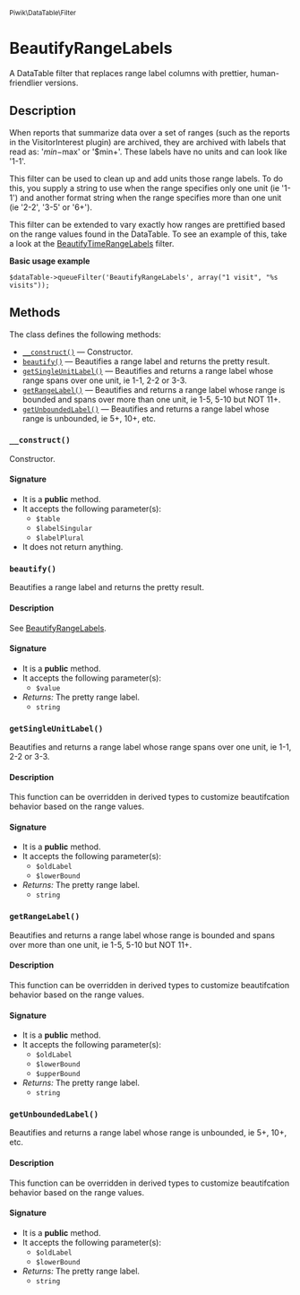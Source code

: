 <small>Piwik\DataTable\Filter</small>

BeautifyRangeLabels
===================

A DataTable filter that replaces range label columns with prettier, human-friendlier versions.

Description
-----------

When reports that summarize data over a set of ranges (such as the
reports in the VisitorInterest plugin) are archived, they are
archived with labels that read as: '$min-$max' or '$min+'. These labels
have no units and can look like '1-1'.

This filter can be used to clean up and add units those range labels. To
do this, you supply a string to use when the range specifies only
one unit (ie '1-1') and another format string when the range specifies
more than one unit (ie '2-2', '3-5' or '6+').

This filter can be extended to vary exactly how ranges are prettified based
on the range values found in the DataTable. To see an example of this,
take a look at the [BeautifyTimeRangeLabels](#) filter.

**Basic usage example**

    $dataTable->queueFilter('BeautifyRangeLabels', array("1 visit", "%s visits"));


Methods
-------

The class defines the following methods:

- [`__construct()`](#__construct) &mdash; Constructor.
- [`beautify()`](#beautify) &mdash; Beautifies a range label and returns the pretty result.
- [`getSingleUnitLabel()`](#getSingleUnitLabel) &mdash; Beautifies and returns a range label whose range spans over one unit, ie 1-1, 2-2 or 3-3.
- [`getRangeLabel()`](#getRangeLabel) &mdash; Beautifies and returns a range label whose range is bounded and spans over more than one unit, ie 1-5, 5-10 but NOT 11+.
- [`getUnboundedLabel()`](#getUnboundedLabel) &mdash; Beautifies and returns a range label whose range is unbounded, ie 5+, 10+, etc.

<a name="__construct" id="__construct"></a>
### `__construct()`

Constructor.

#### Signature

- It is a **public** method.
- It accepts the following parameter(s):
    - `$table`
    - `$labelSingular`
    - `$labelPlural`
- It does not return anything.

<a name="beautify" id="beautify"></a>
### `beautify()`

Beautifies a range label and returns the pretty result.

#### Description

See [BeautifyRangeLabels](#).

#### Signature

- It is a **public** method.
- It accepts the following parameter(s):
    - `$value`
- _Returns:_ The pretty range label.
    - `string`

<a name="getsingleunitlabel" id="getsingleunitlabel"></a>
### `getSingleUnitLabel()`

Beautifies and returns a range label whose range spans over one unit, ie 1-1, 2-2 or 3-3.

#### Description

This function can be overridden in derived types to customize beautifcation
behavior based on the range values.

#### Signature

- It is a **public** method.
- It accepts the following parameter(s):
    - `$oldLabel`
    - `$lowerBound`
- _Returns:_ The pretty range label.
    - `string`

<a name="getrangelabel" id="getrangelabel"></a>
### `getRangeLabel()`

Beautifies and returns a range label whose range is bounded and spans over more than one unit, ie 1-5, 5-10 but NOT 11+.

#### Description

This function can be overridden in derived types to customize beautifcation
behavior based on the range values.

#### Signature

- It is a **public** method.
- It accepts the following parameter(s):
    - `$oldLabel`
    - `$lowerBound`
    - `$upperBound`
- _Returns:_ The pretty range label.
    - `string`

<a name="getunboundedlabel" id="getunboundedlabel"></a>
### `getUnboundedLabel()`

Beautifies and returns a range label whose range is unbounded, ie 5+, 10+, etc.

#### Description

This function can be overridden in derived types to customize beautifcation
behavior based on the range values.

#### Signature

- It is a **public** method.
- It accepts the following parameter(s):
    - `$oldLabel`
    - `$lowerBound`
- _Returns:_ The pretty range label.
    - `string`

